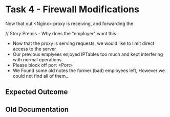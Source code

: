# Task 4 - Firewall Modifications
Now that out \<Nginx\> proxy is receiving, and forwarding the 


// Story Premis - Why does the "employer" want this
* Now that the proxy is serving requests, we would like to limit direct access to the server
* Our previous emplyees enjoyed IPTables too much and kept interfering with normal operations 
* Please block off port \<Port\>
* We Found some old notes the former (bad) employees left, However we could not find all of them...

## Expected Outcome

## Old Documentation
